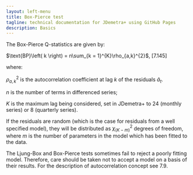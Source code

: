 ```yaml
---
layout: left-menu
title: Box-Pierce test
tagline: technical documentation for JDemetra+ using GitHub Pages
description: Basics
---
```


The Box-Pierce Q-statistics are given by:

  $\text{BP}\left( k \right) = n\sum_{k = 1}^{K}\rho_{a,k}^{2}$,   \[7.145\]


where:

$\rho_{a,k}^{2}$ is the autocorrelation coefficient at lag $k$ of the
residuals ${\widehat{a}}_{t}$.

$n$ is the number of terms in differenced series;

$K$ is the maximum lag being considered, set in JDemetra+ to $24$
(monthly series) or $8$ (quarterly series).

If the residuals are random (which is the case for residuals from a well
specified model), they will be distributed as $\chi_{(K - m)}^{2}$
degrees of freedom, where $m$ is the number of parameters in the model
which has been fitted to the data.

The Ljung-Box and Box-Pierce tests sometimes fail to reject a poorly
fitting model. Therefore, care should be taken not to accept a model on
a basis of their results. For the description of autocorrelation concept
see 7.9.
